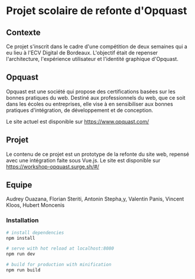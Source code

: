 # Projet scolaire de refonte d'Opquast

## Contexte 
Ce projet s'inscrit dans le cadre d'une compétition de deux semaines qui a eu lieu à l'ECV Digital de Bordeaux.
L'objectif était de repenser l'architecture, l'expérience utilisateur et l'identité graphique d'Opquast.

## Opquast
Opquast est une société qui propose des certifications basées sur les bonnes pratiques du web. Destiné aux professionnels du web, que ce soit dans les écoles ou entreprises, elle vise à en sensibiliser aux bonnes pratiques d'intégration, de développement et de conception.

Le site actuel est disponible sur https://www.opquast.com/

## Projet
Le contenu de ce projet est un prototype de la refonte du site web, repensé avec une intégration faite sous Vue.js. Le site est disponible sur https://workshop-opquast.surge.sh/#/

## Equipe 
Audrey Ouazana, Florian Steriti, Antonin Stepha,y, Valentin Panis, Vincent Kloos, Hubert Moncenis

### Installation
``` bash
# install dependencies
npm install

# serve with hot reload at localhost:8080
npm run dev

# build for production with minification
npm run build
```
